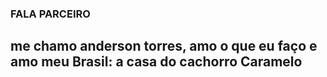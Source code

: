 ### FALA PARCEIRO

## me chamo anderson torres, amo o que eu faço e amo meu Brasil: a casa do cachorro Caramelo


